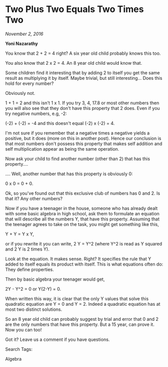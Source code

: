 
# Two Plus Two Equals Two Times Two
*November 2, 2016*


**Yoni Nazarathy**


You know that 2 + 2 = 4 right? A six year old child probably knows this too.

 

You also know that 2 x 2 = 4. An 8 year old child would know that.

 

Some children find it interesting that by adding 2 to itself you get the same result as multiplying it by itself. Maybe trivial, but still interesting... Does this hold for every number?

 

Obviously not. 

 

1 + 1 = 2 and this isn't 1 x 1. If you try 3, 4, 17.8 or most other numbers then you will also see that they don't have this property that 2 does. Even if you try negative numbers, e.g, -2:

 

(-2) + (-2) = -4  and this doesn't equal (-2) x (-2) = 4.

 

I'm not sure if you remember that a negative times a negative yields a positive, but it does (more on this in another post). Hence our conclusion is that most numbers don't possess this property that makes self addition and self multiplication appear as being the same operation.

 

Now ask your child to find another number (other than 2) that has this property....

 

.... Well, another number that has this property is obviously 0:

 

0 x 0 = 0 + 0.

 

Ok, so you've found out that this exclusive club of numbers has 0 and 2.  Is that it? Any other numbers?  

 

Now if you have a teenager in the house, someone who has already dealt with some basic algebra in high school, ask them to formulate an equation that will describe all the numbers Y, that have this property. Assuming that the teenager agrees to take on the task, you might get something like this,

 

Y + Y = Y x Y,

 

or if you rewrite it you can write, 2 Y = Y^2  (where Y^2 is read as Y squared and 2 Y is 2 times Y).

 

Look at the equation. It makes sense. Right? It specifies the rule that Y added to itself equals its product with itself. This is what equations often do: They define properties.

 

Then by basic algebra your teenager would get,

 

2Y - Y^2 = 0  or Y(2-Y) = 0.

 

When written this way, it is clear that the only Y values that solve this quadratic equation are Y = 0 and Y = 2. Indeed a quadratic equation has at most two distinct solutions.

 

So an 8 year old child can probably suggest by trial and error that 0 and 2 are the only numbers that have this property. But a 15 year, can prove it. Now you can too!

 

Got it? Leave us a comment if you have questions.

 

Search Tags:

Algebra
